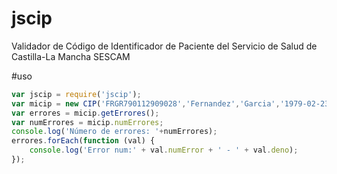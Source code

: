 # jscip
Validador de Código de Identificador de Paciente del Servicio de Salud de Castilla-La Mancha SESCAM

#uso
```javascript
var jscip = require('jscip');
var micip = new CIP('FRGR790112909028','Fernandez','Garcia','1979-02-23',6);
var errores = micip.getErrores();
var numErrores = micip.numErrores;
console.log('Número de errores: '+numErrores);
errores.forEach(function (val) {
    console.log('Error num:' + val.numError + ' - ' + val.deno);
});
```


